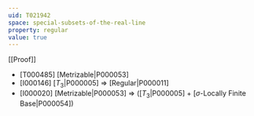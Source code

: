 ```yaml
---
uid: T021942
space: special-subsets-of-the-real-line
property: regular
value: true
---
```

[[Proof]]

* [T000485] [Metrizable|P000053]
* [I000146] [$T_3$|P000005] => [Regular|P000011]
* [I000020] [Metrizable|P000053] => ([$T_3$|P000005] + [$\sigma$-Locally Finite Base|P000054])


